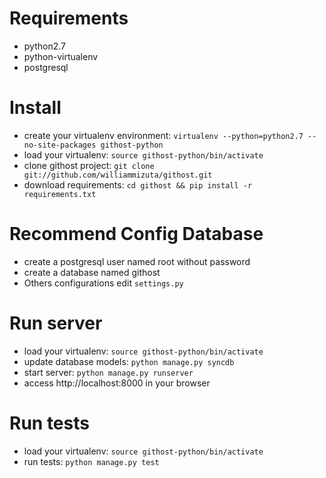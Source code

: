 # Requirements
* python2.7
* python-virtualenv
* postgresql

# Install
* create your virtualenv environment: `virtualenv --python=python2.7 --no-site-packages githost-python`
* load your virtualenv: `source githost-python/bin/activate`
* clone githost project: `git clone git://github.com/williammizuta/githost.git`
* download requirements: `cd githost && pip install -r requirements.txt`

# Recommend Config Database
* create a postgresql user named root without password
* create a database named githost
* Others configurations edit `settings.py`

# Run server
* load your virtualenv: `source githost-python/bin/activate`
* update database models: `python manage.py syncdb`
* start server: `python manage.py runserver`
* access http://localhost:8000 in your browser

# Run tests
* load your virtualenv: `source githost-python/bin/activate`
* run tests: `python manage.py test`
